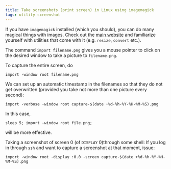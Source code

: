 ```yaml
---
title: Take screenshots (print screen) in Linux using imagemagick
tags: utility screenshot
---
```


If you have `imagemagick` installed (which you should), you can do many magical
things with images. Check out the [main website](https://imagemagick.org/) and familiarize yourself with utilities that come with it (e.g. `resize`, `convert` etc.).

The command ```import filename.png```
 gives you a mouse pointer to click on the desired window to take a picture to `filename.png`.
 
 To capture the entire screen, do
 
 ```import -window root filename.png```
 
 We can set up an automatic timestamp in the filenames so that they do not get overwritten (provided you take not more than one picture every second):
 
 ```import -verbose -window root capture-$(date +%d-%h-%Y-%H-%M-%S).png```
 
 In this case,
 
 ```sleep 5; import -window root file.png;```
 
 will be more effective.
 
Taking a screenshot of screen 0 (of `DISPLAY` 0)through some shell: If you log in through `ssh` and want to capture a screenshot at that moment, issue:
 
 ```import -window root -display :0.0 -screen capture-$(date +%d-%h-%Y-%H-%M-%S).png```

